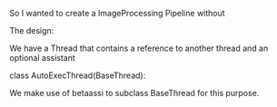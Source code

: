 So I wanted to create a ImageProcessing Pipeline without 

The design: 

We have a Thread that contains a reference to another thread and an optional assistant


class AutoExecThread(BaseThread): 
    

We make use of betaassi to subclass BaseThread for this purpose.
